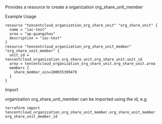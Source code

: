 Provides a resource to create a organization org_share_unit_member

Example Usage

```hcl
resource "tencentcloud_organization_org_share_unit" "org_share_unit" {
  name = "iac-test"
  area = "ap-guangzhou"
  description = "iac-test"
}
resource "tencentcloud_organization_org_share_unit_member" "org_share_unit_member" {
  unit_id = tencentcloud_organization_org_share_unit.org_share_unit.unit_id
  area = tencentcloud_organization_org_share_unit.org_share_unit.area
  members {
    share_member_uin=100035309479
  }
}
```

Import

organization org_share_unit_member can be imported using the id, e.g.

```
terraform import tencentcloud_organization_org_share_unit_member.org_share_unit_member org_share_unit_member_id
```
